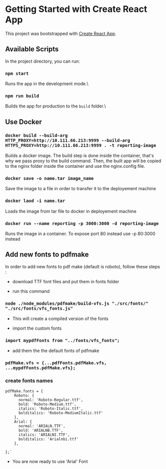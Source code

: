 # Getting Started with Create React App

This project was bootstrapped with [Create React App](https://github.com/facebook/create-react-app).

## Available Scripts

In the project directory, you can run:

### `npm start`

Runs the app in the development mode.\

### `npm run build`

Builds the app for production to the `build` folder.\

## Use Docker

### `docker build --build-arg HTTP_PROXY=http://10.111.66.213:9999 --build-arg HTTPS_PROXY=http://10.111.66.213:9999 . -t reporting-image`

Builds a docker image. The build step is done inside the container, that's why we pass proxy to the build command.
Then, the built app will be copied to the nginx folder inside the container and use the nginx.config file.

### `docker save -o name.tar image_name`

Save the image to a file in order to transfer it to the deployement machine

### `docker laod -i name.tar`

Loads the image from tar file to docker in deployement machine

### `docker run --name reporting -p 3000:3000 -d reporting-image`

Runs the image in a container. To expose port 80 instead use -p 80:3000 instead

## Add new fonts to pdfmake

In order to add new fonts to pdf make (default is roboto), follow these steps :

- download TTF font files and put them in fonts folder

- run this command

### `node ./node_modules/pdfmake/build-vfs.js "./src/fonts/" "./src/fonts/vfs_fonts.js"`

- This will create a compiled version of the fonts

- import the custom fonts

### `import mypdfFonts from "../fonts/vfs_fonts";`

- add them the the default fonts of pdfmake

### `pdfMake.vfs = {...pdfFonts.pdfMake.vfs, ...mypdfFonts.pdfMake.vfs};`

### create fonts names

```
pdfMake.fonts = {
    Roboto: {
      normal: 'Roboto-Regular.ttf',
      bold: 'Roboto-Medium.ttf',
      italics: 'Roboto-Italic.ttf',
      bolditalics: 'Roboto-MediumItalic.ttf'
    },
    Arial: {
      normal: 'ARIALN.TTF',
      bold: 'ARIALNB.TTF',
      italics: 'ARIALNI.TTF',
      bolditalics: 'Arialnbi.ttf'
    },

};`
```

- You are now ready to use 'Arial' Font
